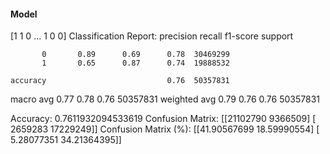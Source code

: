 #### Model
[1 1 0 ... 1 0 0]
Classification Report:
              precision    recall  f1-score   support

           0       0.89      0.69      0.78  30469299
           1       0.65      0.87      0.74  19888532

    accuracy                           0.76  50357831
   macro avg       0.77      0.78      0.76  50357831
weighted avg       0.79      0.76      0.76  50357831

Accuracy: 0.7611932094533619
Confusion Matrix:
[[21102790  9366509]
 [ 2659283 17229249]]
Confusion Matrix (%):
[[41.90567699 18.59990554]
 [ 5.28077351 34.21364395]]
